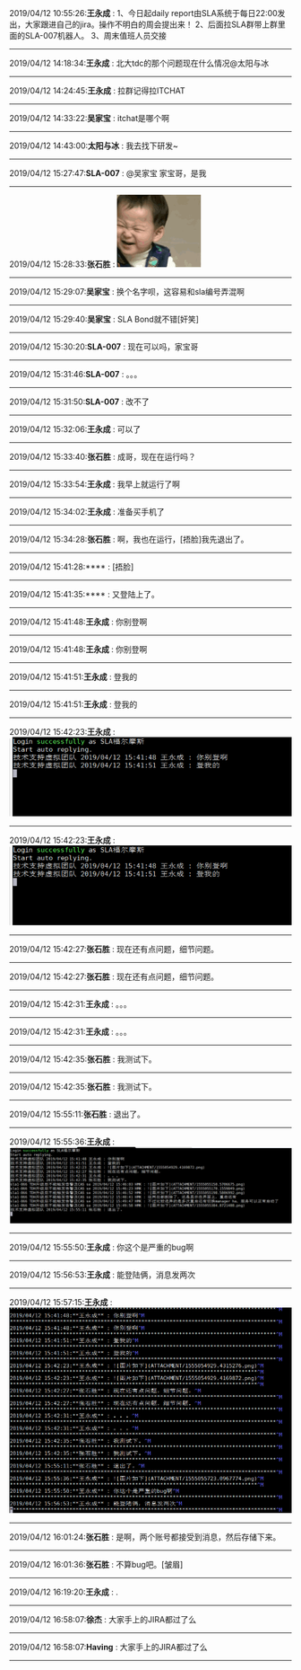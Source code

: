 2019/04/12 10:55:26:**王永成** : 1、今日起daily report由SLA系统于每日22:00发出，大家跟进自己的jira。操作不明白的周会提出来！
2、后面拉SLA群带上群里面的SLA-007机器人。
3、周末值班人员交接
*************************************************************************************
2019/04/12 14:18:34:**王永成** : 北大tdc的那个问题现在什么情况@太阳与冰 
*************************************************************************************
2019/04/12 14:24:45:**王永成** : 拉群记得拉ITCHAT
*************************************************************************************
2019/04/12 14:33:22:**吴家宝** : itchat是哪个啊
*************************************************************************************
2019/04/12 14:43:00:**太阳与冰** : 我去找下研发~
*************************************************************************************
2019/04/12 15:27:47:**SLA-007** : @吴家宝 家宝哥，是我
*************************************************************************************
2019/04/12 15:28:33:**张石胜** : ![图片如下](ATTACHMENT/1555054099.0529747.gif)
*******************************************************************************
2019/04/12 15:29:07:**吴家宝** : 换个名字呗，这容易和sla编号弄混啊
*************************************************************************************
2019/04/12 15:29:40:**吴家宝** : SLA Bond就不错[奸笑]
*************************************************************************************
2019/04/12 15:30:20:**SLA-007** : 现在可以吗，家宝哥
*************************************************************************************
2019/04/12 15:31:46:**SLA-007** : 。。。
*************************************************************************************
2019/04/12 15:31:50:**SLA-007** : 改不了
*************************************************************************************
2019/04/12 15:32:06:**王永成** : 可以了
*************************************************************************************
2019/04/12 15:33:40:**张石胜** : 成哥，现在在运行吗？
*************************************************************************************
2019/04/12 15:33:54:**王永成** : 我早上就运行了啊
*************************************************************************************
2019/04/12 15:34:02:**王永成** : 准备买手机了
*************************************************************************************
2019/04/12 15:34:28:**张石胜** : 啊，我也在运行，[捂脸]我先退出了。
*************************************************************************************
2019/04/12 15:41:28:**** : [捂脸]
*************************************************************************************
2019/04/12 15:41:35:**** : 又登陆上了。
*************************************************************************************
2019/04/12 15:41:48:**王永成** : 你别登啊
*************************************************************************************
2019/04/12 15:41:48:**王永成** : 你别登啊
*************************************************************************************
2019/04/12 15:41:51:**王永成** : 登我的
*************************************************************************************
2019/04/12 15:41:51:**王永成** : 登我的
*************************************************************************************
2019/04/12 15:42:23:**王永成** : ![图片如下](ATTACHMENT/1555054929.4315276.png)
*******************************************************************************
2019/04/12 15:42:23:**王永成** : ![图片如下](ATTACHMENT/1555054929.4169872.png)
*******************************************************************************
2019/04/12 15:42:27:**张石胜** : 现在还有点问题，细节问题。
*************************************************************************************
2019/04/12 15:42:27:**张石胜** : 现在还有点问题，细节问题。
*************************************************************************************
2019/04/12 15:42:31:**王永成** : 。。。
*************************************************************************************
2019/04/12 15:42:31:**王永成** : 。。。
*************************************************************************************
2019/04/12 15:42:35:**张石胜** : 我测试下。
*************************************************************************************
2019/04/12 15:42:35:**张石胜** : 我测试下。
*************************************************************************************
2019/04/12 15:55:11:**张石胜** : 退出了。
*************************************************************************************
2019/04/12 15:55:36:**王永成** : ![图片如下](ATTACHMENT/1555055723.0967774.png)
*******************************************************************************
2019/04/12 15:55:50:**王永成** : 你这个是严重的bug啊
*************************************************************************************
2019/04/12 15:56:53:**王永成** : 能登陆俩，消息发两次
*************************************************************************************
2019/04/12 15:57:15:**王永成** : ![图片如下](ATTACHMENT/1555055821.75203.png)
*******************************************************************************
2019/04/12 16:01:24:**张石胜** : 是啊，两个账号都接受到消息，然后存储下来。
*************************************************************************************
2019/04/12 16:01:36:**张石胜** : 不算bug吧。[皱眉]
*************************************************************************************
2019/04/12 16:19:20:**王永成** : .
*************************************************************************************
2019/04/12 16:58:07:**徐杰** : 大家手上的JIRA都过了么
*************************************************************************************
2019/04/12 16:58:07:**Having** : 大家手上的JIRA都过了么
*************************************************************************************
